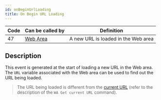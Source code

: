 ```yaml
---
id: onBeginUrlLoading
title: On Begin URL Loading
---
```


| Code | Can be called by                            | Definition                          |
| ---- | ------------------------------------------- | ----------------------------------- |
| 47   | [Web Area](FormObjects/webArea_overview.md) | A new URL is loaded in the Web area |


## Description

This event is generated at the start of loading a new URL in the Web area. The `URL` variable associated with the Web area can be used to find out the URL being loaded.

> The URL being loaded is different from the [current URL](FormObjects/properties_WebArea.md#url-variable-and-wa-open-url-command) (refer to the description of the `WA Get current URL` command).